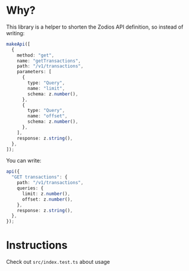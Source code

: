 # Why?

This library is a helper to shorten the Zodios API definition, so instead of writing:

```ts
makeApi([
  {
    method: "get",
    name: "getTransactions",
    path: "/v1/transactions",
    parameters: [
      {
        type: "Query",
        name: "limit",
        schema: z.number(),
      },
      {
        type: "Query",
        name: "offset",
        schema: z.number(),
      },
    ],
    response: z.string(),
  },
]);
```

You can write:

```ts
api({
  "GET transactions": {
    path: "/v1/transactions",
    queries: {
      limit: z.number(),
      offset: z.number(),
    },
    response: z.string(),
  },
});
```

# Instructions

Check out `src/index.test.ts` about usage

